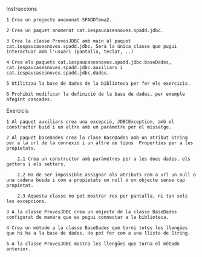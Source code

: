  Instruccions

    1 Crea un projecte anomenat SPADDTema2.

    2 Crea un paquet anomenat cat.iespaucasesnoves.spadd.jdbc.

    3 Crea la classe ProvesJDBC amb main al paquet cat.iespaucasesnoves.spadd.jdbc. Serà la única classe que pugui interactuar amb l'usuari (pantalla, teclat, ..)

    4 Crea els paquets cat.iespaucasesnoves.spadd.jdbc.baseDades, cat.iespaucasesnoves.spadd.jdbc.auxiliars i cat.iespaucasesnoves.spadd.jdbc.dades.

    5 Utilitzau la base de dades de la biblioteca per fer els exercicis.

    6 Prohibit modificar la definició de la base de dades, per exemple afegint cascades.

Exercicis

    1 Al paquet auxiliars crea una excepció, JDBCException, amb el constructor buid i un altre amb un paràmetre per el missatge.

    2 Al paquet baseDades crea la clase BaseDades amb un atribut String per a la url de la connexió i un altre de tipus  Properties per a les propietats.

        2.1 Crea un constructor amb paràmetres per a les dues dades, els getters i els setters.

        2.2 Ha de ser impossible assignar als atributs com a url un null o una cadena buida i com a propietats un null o un objecte sense cap propietat.

        2.3 Aquesta classe no pot mostrar res per pantalla, ni tan sols les excepcions.

    3 A la classe ProvesJDBC crea un objecte de la classe BaseDades configurat de manera que es pugui connectar a la biblioteca.

    4 Crea un mètode a la classe BaseDades que torni totes les llengües que hi ha a la base de dades. Ho pot fer com a una llista de String.

    5 A la classe ProvesJDBC mostra les llengües que torna el mètode anterior.